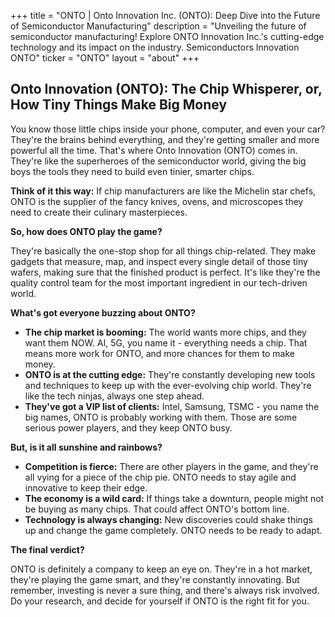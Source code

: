 +++
title = "ONTO |  Onto Innovation Inc. (ONTO): Deep Dive into the Future of Semiconductor Manufacturing"
description = "Unveiling the future of semiconductor manufacturing! Explore ONTO Innovation Inc.'s cutting-edge technology and its impact on the industry. Semiconductors Innovation ONTO"
ticker = "ONTO"
layout = "about"
+++

        


## Onto Innovation (ONTO): The Chip Whisperer, or, How Tiny Things Make Big Money 

You know those little chips inside your phone, computer, and even your car? They're the brains behind everything, and they're getting smaller and more powerful all the time.  That's where Onto Innovation (ONTO) comes in. They're like the superheroes of the semiconductor world, giving the big boys the tools they need to build even tinier, smarter chips. 

**Think of it this way:**  If chip manufacturers are like the Michelin star chefs, ONTO is the supplier of the fancy knives, ovens, and microscopes they need to create their culinary masterpieces.

**So, how does ONTO play the game?**

They're basically the one-stop shop for all things chip-related.  They make gadgets that measure, map, and inspect every single detail of those tiny wafers, making sure that the finished product is perfect.  It's like they're the quality control team for the most important ingredient in our tech-driven world.

**What's got everyone buzzing about ONTO?**

* **The chip market is booming:**  The world wants more chips, and they want them NOW. AI, 5G, you name it - everything needs a chip.  That means more work for ONTO, and more chances for them to make money. 
* **ONTO is at the cutting edge:** They're constantly developing new tools and techniques to keep up with the ever-evolving chip world.  They're like the tech ninjas, always one step ahead.
* **They've got a VIP list of clients:**  Intel, Samsung, TSMC - you name the big names, ONTO is probably working with them.  Those are some serious power players, and they keep ONTO busy.

**But, is it all sunshine and rainbows?**

* **Competition is fierce:** There are other players in the game, and they're all vying for a piece of the chip pie.  ONTO needs to stay agile and innovative to keep their edge.
* **The economy is a wild card:** If things take a downturn, people might not be buying as many chips.  That could affect ONTO's bottom line.
* **Technology is always changing:**  New discoveries could shake things up and change the game completely.  ONTO needs to be ready to adapt.

**The final verdict?**

ONTO is definitely a company to keep an eye on.  They're in a hot market, they're playing the game smart, and they're constantly innovating.  But remember, investing is never a sure thing, and there's always risk involved.  Do your research, and decide for yourself if ONTO is the right fit for you. 

        